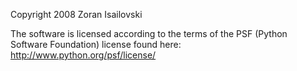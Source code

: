 Copyright 2008 Zoran Isailovski

The software is licensed according to the terms of the PSF (Python Software Foundation) license found here: http://www.python.org/psf/license/